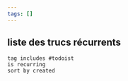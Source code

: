 ```yaml
---
tags: []
---
```

## liste des trucs récurrents
```tasks
tag includes #todoist
is recurring
sort by created
```